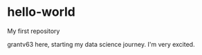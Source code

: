 # hello-world
My first repository

grantv63 here, starting my data science journey.
I'm very excited.

